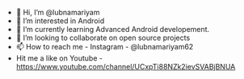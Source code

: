 - 👋 Hi, I’m @lubnamariyam
- 👀 I’m interested in Android
- 🌱 I’m currently learning Advanced Android developement.
- 💞️ I’m looking to collaborate on open source projects
- 📫 How to reach me - Instagram - @lubnamariyam62
- Hit me a like on Youtube - https://www.youtube.com/channel/UCxpTi88NZk2ievSVABjBNUA
